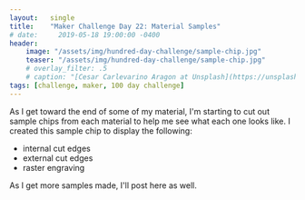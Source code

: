 ```yaml
---
layout:   single
title:    "Maker Challenge Day 22: Material Samples"
# date:     2019-05-18 19:00:00 -0400
header:
    image: "/assets/img/hundred-day-challenge/sample-chip.jpg"
    teaser: "/assets/img/hundred-day-challenge/sample-chip.jpg"
    # overlay_filter: .5
    # caption: "[Cesar Carlevarino Aragon at Unsplash](https://unsplash.com/photos/NL_DF0Klepc)"
tags: [challenge, maker, 100 day challenge]
---
```

As I get toward the end of some of my material, I'm starting to cut out sample chips from each material to help me see what each one looks like. I created this sample chip to display the following:

* internal cut edges
* external cut edges
* raster engraving

As I get more samples made, I'll post here as well.